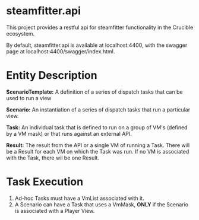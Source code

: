# steamfitter.api

This project provides a restful api for steamfitter functionality in the Crucible ecosystem.

By default, steamfitter.api is available at localhost:4400, with the swagger page at localhost:4400/swagger/index.html.

# Entity Description
<b>ScenarioTemplate:</b> A definition of a series of dispatch tasks that can be used to run a view

<b>Scenario:</b> An instantiation of a series of dispatch tasks that run a particular view.

<b>Task:</b> An individual task that is defined to run on a group of VM's (defined by a VM mask) or that runs against an external API.

<b>Result:</b> The result from the API or a single VM of running a Task.  There will be a Result for each VM on which the Task was run. If no VM is associated with the Task, there wil be one Result.

# Task Execution
1. Ad-hoc Tasks must have a VmList associated with it.
2. A Scenario can have a Task that uses a VmMask, <b>ONLY</b> if the Scenario is associated with a Player View.
